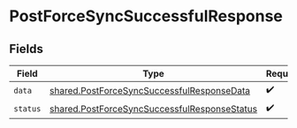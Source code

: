 # PostForceSyncSuccessfulResponse


## Fields

| Field                                                                                                        | Type                                                                                                         | Required                                                                                                     | Description                                                                                                  |
| ------------------------------------------------------------------------------------------------------------ | ------------------------------------------------------------------------------------------------------------ | ------------------------------------------------------------------------------------------------------------ | ------------------------------------------------------------------------------------------------------------ |
| `data`                                                                                                       | [shared.PostForceSyncSuccessfulResponseData](../../models/shared/postforcesyncsuccessfulresponsedata.md)     | :heavy_check_mark:                                                                                           | N/A                                                                                                          |
| `status`                                                                                                     | [shared.PostForceSyncSuccessfulResponseStatus](../../models/shared/postforcesyncsuccessfulresponsestatus.md) | :heavy_check_mark:                                                                                           | N/A                                                                                                          |